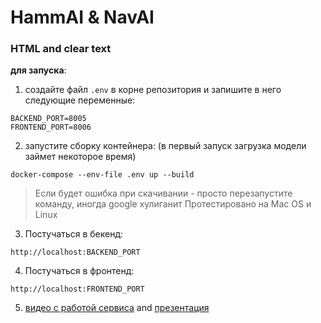 # HammAI & NavAI

### HTML and clear text

**для запуска**:
1) создайте файл  `.env` в корне репозитория и запишите в него следующие переменные:
```
BACKEND_PORT=8005
FRONTEND_PORT=8006
```
2) запустите сборку контейнера: (в первый запуск загрузка модели займет некоторое время)
```
docker-compose --env-file .env up --build
```
>Если будет ошибка при скачивании - просто перезапустите команду, иногда google хулиганит
>Протестировано на Mac OS и Linux
3) Постучаться в бекенд: 
```commandline
http://localhost:BACKEND_PORT
```
4) Постучаться в фронтенд: 
```commandline
http://localhost:FRONTEND_PORT
```
5) [видео с работой сервиса](https://drive.google.com/file/d/1nKVEntGDkCQlUuKkcJtc8PN9KXBQnc4y/view?usp=sharing) and [презентация](https://docs.google.com/presentation/d/1SYX7P5-FobwfJRxwEDB0raLcvawMMB6rwvf_wDb1nKQ/edit#slide=id.g280424bac3a_0_81)
   
